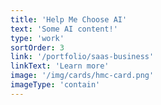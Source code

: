 ```yaml
---
title: 'Help Me Choose AI'
text: 'Some AI content!'
type: 'work'
sortOrder: 3
link: '/portfolio/saas-business'
linkText: 'Learn more'
image: '/img/cards/hmc-card.png'
imageType: 'contain'
---
```

